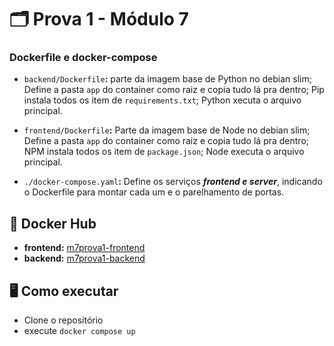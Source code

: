 # 🗂️ Prova 1 - Módulo 7
### Dockerfile e docker-compose

- `backend/Dockerfile`**:** parte da imagem base de Python no debian slim; Define a pasta `app` do container como raiz e copia tudo lá pra dentro; Pip instala todos os item de `requirements.txt`; Python xecuta o arquivo principal.
  
- `frontend/Dockerfile`**:** Parte da imagem base de Node no debian slim; Define a pasta `app` do container como raiz e copia tudo lá pra dentro; NPM instala todos os item de `package.json`; Node executa o arquivo principal.
  
- `./docker-compose.yaml`**:**  Define os serviços ***frontend e server***, indicando o Dockerfile para montar cada um e o parelhamento de portas. 


## 🐳 Docker Hub
- **frontend:** [m7prova1-frontend](https://hub.docker.com/repository/docker/pauleradixzz/m7prova1-frontend/general)
- **backend:** [m7prova1-backend](https://hub.docker.com/repository/docker/pauleradixzz/m7prova1-backend/general)

## 🖥️ Como executar
- Clone o repositório
- execute `docker compose up`
